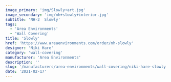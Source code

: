 ```yaml
---
image_primary: 'img/Slowly+art.jpg'
image_secondary: 'img/nh+slowly+interior.jpg'
subtitle: 'NH-2  Slowly'
tags:
  - 'Area Environments'
  - 'Wall Covering'
title: 'Slowly'
href: 'https://www.areaenvironments.com/order/nh-slowly'
designer: 'Niki Hare'
category: 'wall-covering'
manufacturer: 'Area Environments'
description: ''
slug: '/manufacturers/area-environments/wall-covering/niki-hare-slowly'
date: '2021-02-17'
---
```

